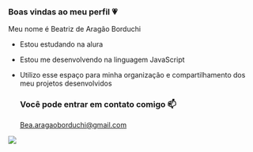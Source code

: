 ### Boas vindas ao meu perfil 💗

Meu nome é Beatriz de Aragão Borduchi

- Estou estudando na alura
- Estou me desenvolvendo na linguagem JavaScript
- Utilizo esse espaço para minha organização e compartilhamento dos meu projetos desenvolvidos

  ### Você pode entrar em contato comigo 📫

  Bea.aragaoborduchi@gmail.com
  
![](https://media1.tenor.com/m/YPlGp6eONvYAAAAd/dancing-toothless.gif)
